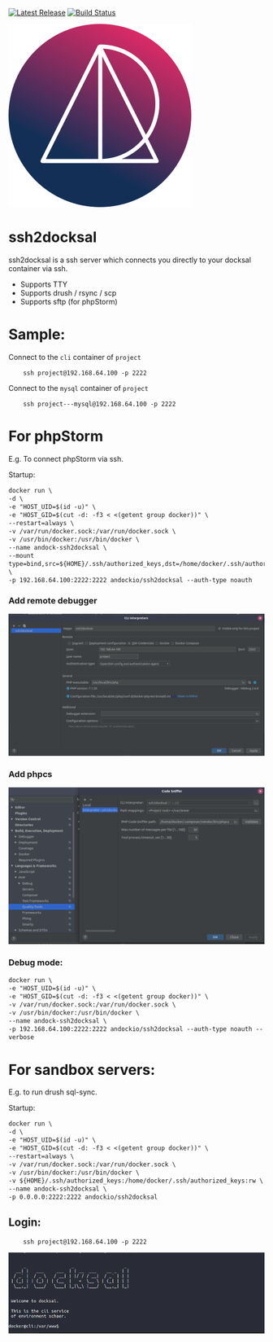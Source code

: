 [![Latest Release](https://img.shields.io/github/release/andock/ssh2docksal.svg?style=flat-square)](https://github.com/andock/ssh2docksal/releases/latest) [![Build Status](https://img.shields.io/travis/andock/ssh2docksal.svg?style=flat-square)](https://travis-ci.org/andock/ssh2docksal)

![alt text](images/logo_circle.svg "andock")
# ssh2docksal
ssh2docksal is a ssh server which connects you directly to your docksal container via ssh. 

* Supports TTY
* Supports drush / rsync / scp
* Supports sftp (for phpStorm) 

# Sample:

Connect to the `cli` container of `project`
```
    ssh project@192.168.64.100 -p 2222
```

Connect to the `mysql` container of `project`
```
    ssh project---mysql@192.168.64.100 -p 2222
```

# For phpStorm
E.g. To connect phpStorm via ssh.

Startup:
```
docker run \
-d \
-e "HOST_UID=$(id -u)" \
-e "HOST_GID=$(cut -d: -f3 < <(getent group docker))" \
--restart=always \
-v /var/run/docker.sock:/var/run/docker.sock \
-v /usr/bin/docker:/usr/bin/docker \
--name andock-ssh2docksal \
--mount type=bind,src=${HOME}/.ssh/authorized_keys,dst=/home/docker/.ssh/authorized_keys \
-p 192.168.64.100:2222:2222 andockio/ssh2docksal --auth-type noauth
```

### Add remote debugger
![alt text](images/remote-interpreter.png "andock")

### Add phpcs
![alt text](images/phpcs.png "andock")

### Debug mode: 
```
docker run \
-e "HOST_UID=$(id -u)" \
-e "HOST_GID=$(cut -d: -f3 < <(getent group docker))" \
-v /var/run/docker.sock:/var/run/docker.sock \
-v /usr/bin/docker:/usr/bin/docker \
--name andock-ssh2docksal \
-p 192.168.64.100:2222:2222 andockio/ssh2docksal --auth-type noauth --verbose
```

# For sandbox servers:
E.g. to run drush sql-sync.

Startup:
```
docker run \
-d \
-e "HOST_UID=$(id -u)" \
-e "HOST_GID=$(cut -d: -f3 < <(getent group docker))" \
--restart=always \
-v /var/run/docker.sock:/var/run/docker.sock \
-v /usr/bin/docker:/usr/bin/docker \
-v ${HOME}/.ssh/authorized_keys:/home/docker/.ssh/authorized_keys:rw \
--name andock-ssh2docksal \
-p 0.0.0.0:2222:2222 andockio/ssh2docksal 
```

## Login:
```
    ssh project@192.168.64.100 -p 2222
```
![alt text](images/ssh.png "andock")
